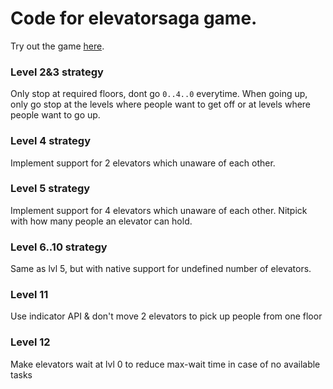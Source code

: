 # Code for elevatorsaga game.
Try out the game [here](https://play.elevatorsaga.com/).

### Level 2&3 strategy

Only stop at required floors, dont go `0..4..0` everytime. When going up, only go stop at the levels where people want to get off or at levels where people want to go up.

### Level 4 strategy

Implement support for 2 elevators which unaware of each other.

### Level 5 strategy

Implement support for 4 elevators which unaware of each other.
Nitpick with how many people an elevator can hold.

### Level 6..10 strategy

Same as lvl 5, but with native support for undefined number of elevators.

### Level 11

Use indicator API & don't move 2 elevators to pick up people from one floor

### Level 12

Make elevators wait at lvl 0 to reduce max-wait time in case of no available tasks